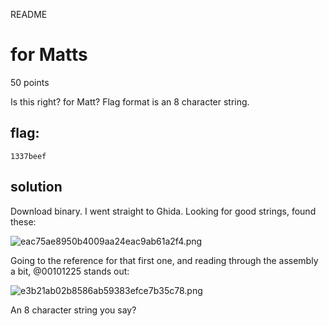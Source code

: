 README

# for Matts
50 points

Is this right? for Matt? Flag format is an 8 character string.

## flag:
```shell
1337beef
```

## solution
Download binary. I went straight to Ghida. Looking for good strings, found these:

![eac75ae8950b4009aa24eac9ab61a2f4.png](../../../../_resources/2f01b9b3982e4a2f9d876ec151bf6666.png)

Going to the reference for that first one, and reading through the assembly a bit, @00101225 stands out:

![e3b21ab02b8586ab59383efce7b35c78.png](../../../../_resources/6abf885c1c26407a9ec005103d6cc154.png)

An 8 character string you say?


